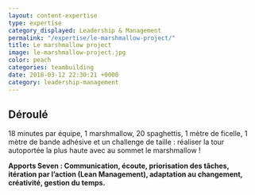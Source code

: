 ```yaml
---
layout: content-expertise
type: expertise
category_displayed: Leadership & Management
permalink: "/expertise/le-marshmallow-project/"
title: Le marshmallow project
image: le-marshmallow-project.jpg
color: peach
categories: teambuilding
date: 2018-03-12 22:30:21 +0000
category: leadership-management
---
```


## Déroulé

18 minutes par équipe, 1 marshmallow, 20 spaghettis, 1 mètre de ficelle, 1 mètre de bande adhésive et un challenge de taille&nbsp;: réaliser la tour autoportée la plus haute avec au sommet le marshmallow&nbsp;!

**Apports Seven&nbsp;: Communication, écoute, priorisation des tâches, itération par l’action (Lean Management), adaptation au changement, créativité, gestion du temps.**


